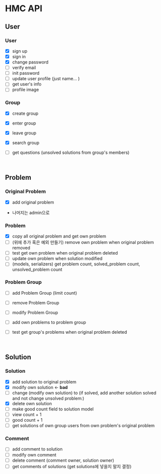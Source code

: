 # HMC API

## User

### User
- [x] sign up
- [x] sign in
- [x] change password
- [ ] verify email
- [ ] init password
- [ ] update user profile (just name... )
- [ ] get user's info
- [ ] profile image

### Group
- [x] create group
- [x] enter group
- [x] leave group
- [x] search group
- [ ] get questions (unsolved solutions from group's members)


<br />

## Problem

### Original Problem
- [x] add original problem
- 나머지는 admin으로

### Problem
- [x] copy all original problem and get own problem
- [ ] (위에 추가 혹은 예외 만들기) remove own problem when original problem removed
- [ ] test get own problem when original problem deleted
- [ ] update own problem when solution modified
- [ ] (models, serializers) get problem count, solved_problem count, unsolved_problem count

### Problem Group
- [ ] add Problem Group (limit count)
- [ ] remove Problem Group
- [ ] modify Problem Group
- [ ] add own problems to problem group
- [ ] test get group's problems when original problem deleted


<br />

## Solution

### Solution
- [x] add solution to original problem
- [x] modify own solution <- **bad**
- [ ] change (modify own solution) to (if solved, add another solution solved and not change unsolved problem:)
- [x] delete own solution
- [ ] make good count field to solution model
- [ ] view count + 1
- [ ] good count + 1
- [ ] get solutions of own group users from own problem's original problem

### Comment
- [ ] add comment to solution
- [ ] modify own comment
- [ ] delete comment (comment owner, solution owner)
- [ ] get comments of solutions (get solutions에 넣을지 말지 결정)